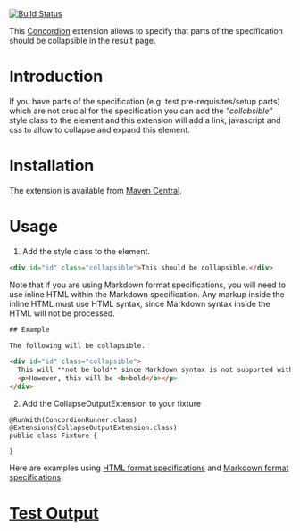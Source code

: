 [![Build Status](https://travis-ci.org/concordion/concordion-collapse-output-extension.svg?branch=master)](https://travis-ci.org/concordion/concordion-collapse-output-extension)

This [Concordion](http://www.concordion.org) extension allows to specify that parts of the specification should be collapsible in the result page.


# Introduction

If you have parts of the specification (e.g. test pre-requisites/setup parts) which are not crucial for the specification you can add the _"collabsible"_ style class to the element and this extension will add a link, javascript and css to allow to collapse and expand this element. 

# Installation

The extension is available from [Maven Central](http://search.maven.org/#artifactdetails%7Corg.concordion%7Cconcordion-collapse-output-extension%7C1.0.0%7Cjar).

# Usage

1. Add the style class to the element.
  ```html
  <div id="id" class="collapsible">This should be collapsible.</div>
  ```

  Note that if you are using Markdown format specifications, you will need to use inline HTML within the Markdown specification. Any markup inside the inline HTML must use HTML syntax, since Markdown syntax inside the HTML will not be processed.

  ```html
  ## Example

  The following will be collapsible.

  <div id="id" class="collapsible">
    This will **not be bold** since Markdown syntax is not supported within HTML. 
    <p>However, this will be <b>bold</b></p>
  </div>
  ```

2. Add the CollapseOutputExtension to your fixture

  ```code
  @RunWith(ConcordionRunner.class)
  @Extensions(CollapseOutputExtension.class)
  public class Fixture {
  
  }
  ```

Here are examples using [HTML format specifications](http://concordion.github.io/concordion-collapse-output-extension/spec/spec/concordion/ext/collapse/usage/Usage.html) and [Markdown format specifications](http://concordion.github.io/concordion-collapse-output-extension/spec/spec/concordion/ext/collapse/usage/MarkdownUsage.html)

# [Test Output](http://concordion.github.io/concordion-collapse-output-extension/spec/spec/concordion/ext/collapse/Collapse.html)
